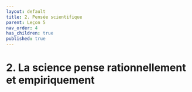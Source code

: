 ```yaml
---
layout: default
title: 2. Pensée scientifique
parent: Leçon 5
nav_order: 4
has_children: true
published: true
---
```


# 2. La science pense rationnellement et empiriquement
